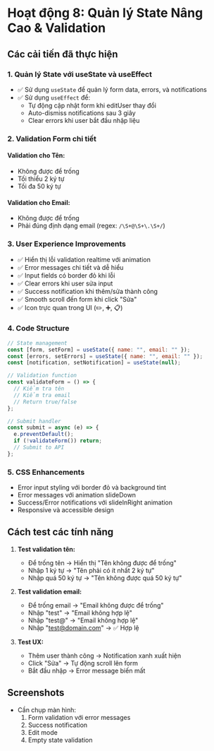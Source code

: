 # Hoạt động 8: Quản lý State Nâng Cao & Validation

## Các cải tiến đã thực hiện

### 1. Quản lý State với useState và useEffect
- ✅ Sử dụng `useState` để quản lý form data, errors, và notifications
- ✅ Sử dụng `useEffect` để:
  - Tự động cập nhật form khi editUser thay đổi
  - Auto-dismiss notifications sau 3 giây
  - Clear errors khi user bắt đầu nhập liệu

### 2. Validation Form chi tiết
#### Validation cho Tên:
- Không được để trống
- Tối thiểu 2 ký tự
- Tối đa 50 ký tự

#### Validation cho Email:
- Không được để trống
- Phải đúng định dạng email (regex: `/\S+@\S+\.\S+/`)

### 3. User Experience Improvements
- ✅ Hiển thị lỗi validation realtime với animation
- ✅ Error messages chi tiết và dễ hiểu
- ✅ Input fields có border đỏ khi lỗi
- ✅ Clear errors khi user sửa input
- ✅ Success notification khi thêm/sửa thành công
- ✅ Smooth scroll đến form khi click "Sửa"
- ✅ Icon trực quan trong UI (✏️, ➕, 📋)

### 4. Code Structure
```javascript
// State management
const [form, setForm] = useState({ name: "", email: "" });
const [errors, setErrors] = useState({ name: "", email: "" });
const [notification, setNotification] = useState(null);

// Validation function
const validateForm = () => {
  // Kiểm tra tên
  // Kiểm tra email
  // Return true/false
};

// Submit handler
const submit = async (e) => {
  e.preventDefault();
  if (!validateForm()) return;
  // Submit to API
};
```

### 5. CSS Enhancements
- Error input styling với border đỏ và background tint
- Error messages với animation slideDown
- Success/Error notifications với slideInRight animation
- Responsive và accessible design

## Cách test các tính năng

1. **Test validation tên:**
   - Để trống tên → Hiển thị "Tên không được để trống"
   - Nhập 1 ký tự → "Tên phải có ít nhất 2 ký tự"
   - Nhập quá 50 ký tự → "Tên không được quá 50 ký tự"

2. **Test validation email:**
   - Để trống email → "Email không được để trống"
   - Nhập "test" → "Email không hợp lệ"
   - Nhập "test@" → "Email không hợp lệ"
   - Nhập "test@domain.com" → ✅ Hợp lệ

3. **Test UX:**
   - Thêm user thành công → Notification xanh xuất hiện
   - Click "Sửa" → Tự động scroll lên form
   - Bắt đầu nhập → Error message biến mất

## Screenshots
- Cần chụp màn hình:
  1. Form validation với error messages
  2. Success notification
  3. Edit mode
  4. Empty state validation
